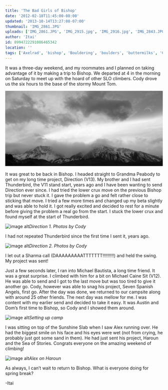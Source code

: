 ```yaml
---
title: 'The Bad Girls of Bishop'
date: '2012-02-18T11:45:00-08:00'
updated: '2013-10-14T13:27:08-07:00'
thumbnail: 'IMG_2861.JPG'
uploads: ['IMG_2861.JPG', 'IMG_2915.jpg', 'IMG_2916.jpg', 'IMG_2843.JPG', 'IMG_2784.jpg']
author: 'Itai'
id: 8994722291086465342
location: ''
tags: ['Axelrad', 'bishop', 'Bouldering', 'boulders', 'buttermilks', 'California']
---
```


It was a three-day weekend, and my roommates and I planned on taking advantage of it by making a trip to Bishop. We departed at 4 in the morning on Saturday to meet up with the hoard of other SLO climbers. Cody drove us the six hours to the base of the stormy Mount Tom.

![image alt](uploads/IMG_2861.JPG)

It was great to be back in Bishop. I headed straight to Grandma Peabody to get on my long time project, Direction (V13). My brother and I had sent Thunderbird, the V11 stand start, years ago and I have been wanting to send Direction ever since. I had tried the lower crux move on the previous Bishop trip but never stuck it. I gave the problem a go and felt rather close to sticking that move. I tried a few more times and changed up my beta slightly and was able to hold it. I got really excited and decided to rest for a minute before giving the problem a real go from the start. I stuck the lower crux and found myself at the start of Thunderbird.

![image alt](uploads/IMG_2915.jpg)*Direction 1. Photos by Cody*

I had not repeated Thunderbird since the first time I sent it, years ago.

![image alt](uploads/IMG_2916.jpg)*Direction 2. Photos by Cody*

I let out a Sharma call (DAAAAAAAAATTTTTTT!!!!!!!!!) and held the swing. My project was sent!

Just a few seconds later, I ran into Michael Bautista, a long time friend. It was a great surprise. I climbed with him for a bit on Michael Caine Sit (V12). He was able to send and I got to the last move but was too tired to give it another go. Cody, however was able to snag his project, Seven Spanish Angels, first go. After the day was done, we returned to our campsite along with around 25 other friends. The next day was mellow for me. I was content with my earlier send and decided to take it easy. It was Austin and Dom’s first time to Bishop, so Cody and I showed them around.

![image alt](uploads/IMG_2843.JPG)*Setting up camp*

I was sitting on top of the Sunshine Slab when I saw Alex running over. He had the biggest smile on his face and his eyes were wet (not from crying, he probably just got some sand in them). He had just sent his project, Haroun and the Sea of Stories.
Congrats everyone on the amazing weekend of climbing!

![image alt](uploads/IMG_2784.jpg)*Alex on Haroun*

As always, I can’t wait to return to Bishop. What is everyone doing for spring break?

-Itai
